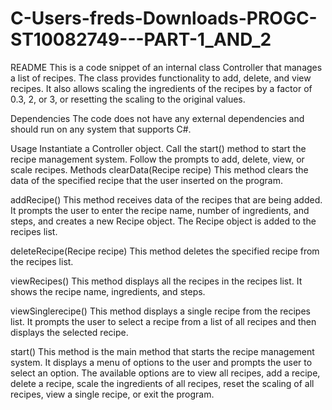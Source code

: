 # C-Users-freds-Downloads-PROGC-ST10082749---PART-1_AND_2
README
This is a code snippet of an internal class Controller that manages a list of recipes. The class provides functionality to add, delete, and view recipes. It also allows scaling the ingredients of the recipes by a factor of 0.3, 2, or 3, or resetting the scaling to the original values.

Dependencies
The code does not have any external dependencies and should run on any system that supports C#.

Usage
Instantiate a Controller object.
Call the start() method to start the recipe management system.
Follow the prompts to add, delete, view, or scale recipes.
Methods
clearData(Recipe recipe)
This method clears the data of the specified recipe that the user inserted on the program.

addRecipe()
This method receives data of the recipes that are being added. It prompts the user to enter the recipe name, number of ingredients, and steps, and creates a new Recipe object. The Recipe object is added to the recipes list.

deleteRecipe(Recipe recipe)
This method deletes the specified recipe from the recipes list.

viewRecipes()
This method displays all the recipes in the recipes list. It shows the recipe name, ingredients, and steps.

viewSinglerecipe()
This method displays a single recipe from the recipes list. It prompts the user to select a recipe from a list of all recipes and then displays the selected recipe.

start()
This method is the main method that starts the recipe management system. It displays a menu of options to the user and prompts the user to select an option. The available options are to view all recipes, add a recipe, delete a recipe, scale the ingredients of all recipes, reset the scaling of all recipes, view a single recipe, or exit the program.

